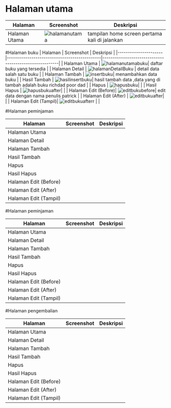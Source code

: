 # Halaman utama
| Halaman              | Screenshot                                   | Deskripsi                                               |
|----------------------|----------------------------------------------|--------------------------------------------------------|
| Halaman Utama        | ![halamanutama](https://github.com/user-attachments/assets/27f5ec5b-e850-4029-8103-92c00725950d)| tampilan home screen pertama kali di jalankan |




#Halaman buku
| Halaman              | Screenshot                                   | Deskripsi                                               |
|----------------------|----------------------------------------------|--------------------------------------------------------|
| Halaman Utama        | ![halamanutamabuku](https://github.com/user-attachments/assets/ea54624f-58a8-4102-9331-a3bda58d5749)|    daftar buku yang tersedia    |
| Halaman Detail       | ![halamanDetailBuku](https://github.com/user-attachments/assets/bf711077-5b12-4f10-864b-b9c56c6cd59d) |     detail data salah satu buku   |
| Halaman Tambah       |  ![insertbuku](https://github.com/user-attachments/assets/218a92d7-37f3-4f87-9b73-241a85d6c63a)|     menambahkan data buku   |
| Hasil Tambah         | ![hasilinsertbuku](https://github.com/user-attachments/assets/c4675c7f-2edb-4675-895c-e36a4ee4c0db)|    hasil tambah data ,data yang di tambah adalah buku richdad poor dad    |
| Hapus                | ![hapusbuku](https://github.com/user-attachments/assets/89d363ea-bd06-4e64-8ea7-77ac48cf12b5)|        |
| Hasil Hapus          |  ![hapusbukuafter](https://github.com/user-attachments/assets/cbe89b72-9496-4e59-953f-01c2f122d1b0)|        |
| Halaman Edit (Before)| ![editbukubefore](https://github.com/user-attachments/assets/a1fc470f-5fdf-4493-9a91-53c787161a2c)|  edit data dengan nama penulis patrick   |
| Halaman Edit (After) | ![editbukuafter](https://github.com/user-attachments/assets/a40bc657-90cf-44cb-a19d-ef740da4955b)|        |
| Halaman Edit (Tampil)| ![editbukuafterr](https://github.com/user-attachments/assets/8b794593-7201-4b0d-b41f-5aa493d42252) |        |


#Halaman peminjaman

| Halaman              | Screenshot                                   | Deskripsi                                               |
|----------------------|----------------------------------------------|--------------------------------------------------------|
| Halaman Utama        |   |        |
| Halaman Detail       |   |        |
| Halaman Tambah       |   |        |
| Hasil Tambah         |   |        |
| Hapus                |   |        |
| Hasil Hapus          |   |        |
| Halaman Edit (Before)|   |        |
| Halaman Edit (After) |   |        |
| Halaman Edit (Tampil)|   |        |


#Halaman peminjaman

| Halaman              | Screenshot                                   | Deskripsi                                               |
|----------------------|----------------------------------------------|--------------------------------------------------------|
| Halaman Utama        |   |        |
| Halaman Detail       |   |        |
| Halaman Tambah       |   |        |
| Hasil Tambah         |   |        |
| Hapus                |   |        |
| Hasil Hapus          |   |        |
| Halaman Edit (Before)|   |        |
| Halaman Edit (After) |   |        |
| Halaman Edit (Tampil)|   |        |





#Halaman pengembalian

| Halaman              | Screenshot                                   | Deskripsi                                               |
|----------------------|----------------------------------------------|--------------------------------------------------------|
| Halaman Utama        |   |        |
| Halaman Detail       |   |        |
| Halaman Tambah       |   |        |
| Hasil Tambah         |   |        |
| Hapus                |   |        |
| Hasil Hapus          |   |        |
| Halaman Edit (Before)|   |        |
| Halaman Edit (After) |   |        |
| Halaman Edit (Tampil)|   |        |







































